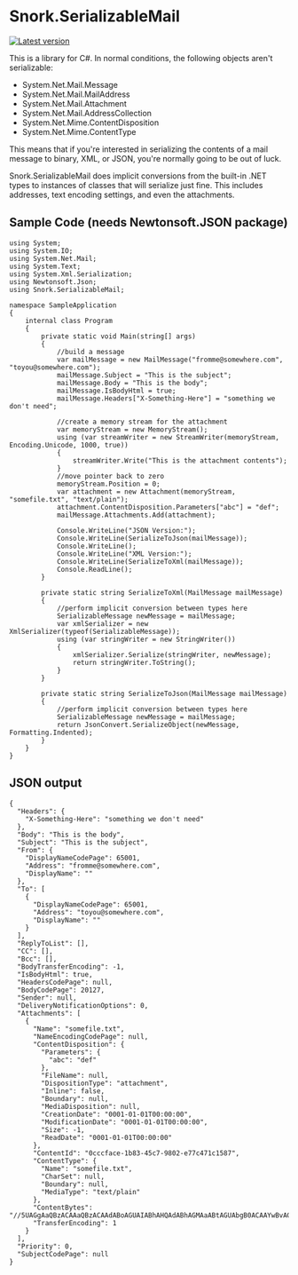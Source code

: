 # Snork.SerializableMail
[![Latest version](https://img.shields.io/nuget/v/Snork.SerializableMail.svg)](https://www.nuget.org/packages/Snork.SerializableMail/) 

This is a library for C#.  In normal conditions, the following objects aren't serializable:

 - System.Net.Mail.Message
 - System.Net.Mail.MailAddress
 - System.Net.Mail.Attachment
 - System.Net.Mail.AddressCollection
 - System.Net.Mime.ContentDisposition
 - System.Net.Mime.ContentType

This means that if you're interested in serializing the contents of a mail message to binary, XML, or JSON, you're normally going to be out of luck.

Snork.SerializableMail does implicit conversions from the built-in .NET types to instances of classes that will serialize just fine.   This includes addresses, text encoding settings, and even the attachments.

## Sample Code (needs Newtonsoft.JSON package)
    using System;
    using System.IO;
    using System.Net.Mail;
    using System.Text;
    using System.Xml.Serialization;
    using Newtonsoft.Json;
    using Snork.SerializableMail;
    
    namespace SampleApplication
    {
        internal class Program
        {
            private static void Main(string[] args)
            {
                //build a message
                var mailMessage = new MailMessage("fromme@somewhere.com", "toyou@somewhere.com");
                mailMessage.Subject = "This is the subject";
                mailMessage.Body = "This is the body";
                mailMessage.IsBodyHtml = true;
                mailMessage.Headers["X-Something-Here"] = "something we don't need";
    
                //create a memory stream for the attachment
                var memoryStream = new MemoryStream();
                using (var streamWriter = new StreamWriter(memoryStream, Encoding.Unicode, 1000, true))
                {
                    streamWriter.Write("This is the attachment contents");
                }
                //move pointer back to zero
                memoryStream.Position = 0;
                var attachment = new Attachment(memoryStream, "somefile.txt", "text/plain");
                attachment.ContentDisposition.Parameters["abc"] = "def";
                mailMessage.Attachments.Add(attachment);
    
                Console.WriteLine("JSON Version:");
                Console.WriteLine(SerializeToJson(mailMessage));
                Console.WriteLine();
                Console.WriteLine("XML Version:");
                Console.WriteLine(SerializeToXml(mailMessage));
                Console.ReadLine();
            }
    
            private static string SerializeToXml(MailMessage mailMessage)
            {
                //perform implicit conversion between types here
                SerializableMessage newMessage = mailMessage;
                var xmlSerializer = new XmlSerializer(typeof(SerializableMessage));
                using (var stringWriter = new StringWriter())
                {
                    xmlSerializer.Serialize(stringWriter, newMessage);
                    return stringWriter.ToString();
                }
            }
    
            private static string SerializeToJson(MailMessage mailMessage)
            {
                //perform implicit conversion between types here
                SerializableMessage newMessage = mailMessage;
                return JsonConvert.SerializeObject(newMessage, Formatting.Indented);
            }
        }
    }

## JSON output
    {
      "Headers": {
        "X-Something-Here": "something we don't need"
      },
      "Body": "This is the body",
      "Subject": "This is the subject",
      "From": {
        "DisplayNameCodePage": 65001,
        "Address": "fromme@somewhere.com",
        "DisplayName": ""
      },
      "To": [
        {
          "DisplayNameCodePage": 65001,
          "Address": "toyou@somewhere.com",
          "DisplayName": ""
        }
      ],
      "ReplyToList": [],
      "CC": [],
      "Bcc": [],
      "BodyTransferEncoding": -1,
      "IsBodyHtml": true,
      "HeadersCodePage": null,
      "BodyCodePage": 20127,
      "Sender": null,
      "DeliveryNotificationOptions": 0,
      "Attachments": [
        {
          "Name": "somefile.txt",
          "NameEncodingCodePage": null,
          "ContentDisposition": {
            "Parameters": {
              "abc": "def"
            },
            "FileName": null,
            "DispositionType": "attachment",
            "Inline": false,
            "Boundary": null,
            "MediaDisposition": null,
            "CreationDate": "0001-01-01T00:00:00",
            "ModificationDate": "0001-01-01T00:00:00",
            "Size": -1,
            "ReadDate": "0001-01-01T00:00:00"
          },
          "ContentId": "0cccface-1b83-45c7-9802-e77c471c1587",
          "ContentType": {
            "Name": "somefile.txt",
            "CharSet": null,
            "Boundary": null,
            "MediaType": "text/plain"
          },
          "ContentBytes": "//5UAGgAaQBzACAAaQBzACAAdABoAGUAIABhAHQAdABhAGMAaABtAGUAbgB0ACAAYwBvAG4AdABlAG4AdABzAA==",
          "TransferEncoding": 1
        }
      ],
      "Priority": 0,
      "SubjectCodePage": null
    }
